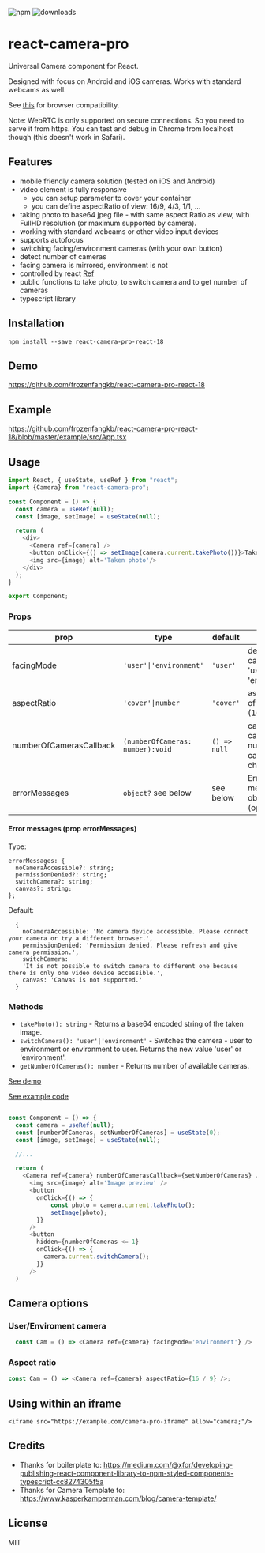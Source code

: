 ![npm][npm-badge]
![downloads][downloads-badge]

# react-camera-pro

Universal Camera component for React.

Designed with focus on Android and iOS cameras.
Works with standard webcams as well.

See [this](http://caniuse.com/#feat=stream) for browser compatibility.

Note: WebRTC is only supported on secure connections. So you need to serve it from https. You can test and debug in Chrome from localhost though (this doesn't work in Safari).

## Features

- mobile friendly camera solution (tested on iOS and Android)
- video element is fully responsive
  - you can setup parameter to cover your container
  - you can define aspectRatio of view: 16/9, 4/3, 1/1, ...
- taking photo to base64 jpeg file - with same aspect Ratio as view, with FullHD resolution (or maximum supported by camera).
- working with standard webcams or other video input devices
- supports autofocus
- switching facing/environment cameras (with your own button)
- detect number of cameras
- facing camera is mirrored, environment is not
- controlled by react [Ref](https://reactjs.org/docs/refs-and-the-dom.html)
- public functions to take photo, to switch camera and to get number of cameras
- typescript library

## Installation

```
npm install --save react-camera-pro-react-18
```

## Demo

https://github.com/frozenfangkb/react-camera-pro-react-18

## Example

https://github.com/frozenfangkb/react-camera-pro-react-18/blob/master/example/src/App.tsx

## Usage

```javascript
import React, { useState, useRef } from "react";
import {Camera} from "react-camera-pro";

const Component = () => {
  const camera = useRef(null);
  const [image, setImage] = useState(null);

  return (
    <div>
      <Camera ref={camera} />
      <button onClick={() => setImage(camera.current.takePhoto())}>Take photo</button>
      <img src={image} alt='Taken photo'/>
    </div>
  );
}

export Component;
```

### Props

| prop                    | type                             | default      | notes                                          |
| ----------------------- | -------------------------------- | ------------ | ---------------------------------------------- |
| facingMode              | `'user'\|'environment'`          | `'user'`     | default camera - 'user' or 'environment'       |
| aspectRatio             | `'cover'\|number`                | `'cover'`    | aspect ratio of video (16/9, 4/3);             |
| numberOfCamerasCallback | `(numberOfCameras: number):void` | `() => null` | callback is called if number of cameras change |
| errorMessages           | `object?` see below              | see below    | Error messages object (optional)               |

#### Error messages (prop errorMessages)

Type:

```
errorMessages: {
  noCameraAccessible?: string;
  permissionDenied?: string;
  switchCamera?: string;
  canvas?: string;
};
```

Default:

```
  {
    noCameraAccessible: 'No camera device accessible. Please connect your camera or try a different browser.',
    permissionDenied: 'Permission denied. Please refresh and give camera permission.',
    switchCamera:
    'It is not possible to switch camera to different one because there is only one video device accessible.',
    canvas: 'Canvas is not supported.'
  }
```

### Methods

- `takePhoto(): string` - Returns a base64 encoded string of the taken image.
- `switchCamera(): 'user'|'environment'` - Switches the camera - user to environment or environment to user. Returns the new value 'user' or 'environment'.
- `getNumberOfCameras(): number` - Returns number of available cameras.

[See demo](https://purple-technology.github.io/react-camera-pro/)

[See example code](https://github.com/purple-technology/react-camera-pro/blob/8290b1319d7436c77403784fe845060f6c4ed3bd/example/src/App.tsx#L120)

```javascript

const Component = () => {
  const camera = useRef(null);
  const [numberOfCameras, setNumberOfCameras] = useState(0);
  const [image, setImage] = useState(null);

  //...

  return (
    <Camera ref={camera} numberOfCamerasCallback={setNumberOfCameras} />
      <img src={image} alt='Image preview' />
      <button
        onClick={() => {
            const photo = camera.current.takePhoto();
            setImage(photo);
        }}
      />
      <button
        hidden={numberOfCameras <= 1}
        onClick={() => {
          camera.current.switchCamera();
        }}
      />
  )
```

## Camera options

### User/Enviroment camera

```javascript
  const Cam = () => <Camera ref={camera} facingMode='environment'} />
```

### Aspect ratio

```javascript
const Cam = () => <Camera ref={camera} aspectRatio={16 / 9} />;
```

## Using within an iframe

```
<iframe src="https://example.com/camera-pro-iframe" allow="camera;"/>
```

## Credits

- Thanks for boilerplate to: https://medium.com/@xfor/developing-publishing-react-component-library-to-npm-styled-components-typescript-cc8274305f5a
- Thanks for Camera Template to: https://www.kasperkamperman.com/blog/camera-template/

## License

MIT

[downloads-badge]: https://img.shields.io/npm/dw/react-camera-pro.svg?style=flat-square
[npm-badge]: https://img.shields.io/npm/v/react-camera-pro
